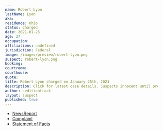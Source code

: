```yaml
---
name: Robert Lyon
lastName: Lyon
aka:
residence: Ohio
status: Charged
date: 2021-01-25
age: 27
occupation:
affiliations: undefined
jurisdiction: Federal
image: /images/preview/robert-lyon.png
suspect: robert-lyon.png
booking:
courtroom:
courthouse:
quote:
title: Robert Lyon charged on January 25th, 2021
description: Click for latest case details. Suspects innocent until proven guilty.
author: seditiontrack
layout: suspect
published: true
---
```

- [NewsReport](https://www.wfmj.com/story/43232086/feds-accuse-3-ohio-men-of-illegally-entering-us-capitol)
- [Complaint](https://www.justice.gov/opa/page/file/1361301/download)
- [Statement of Facts](https://www.justice.gov/opa/page/file/1361301/download)

